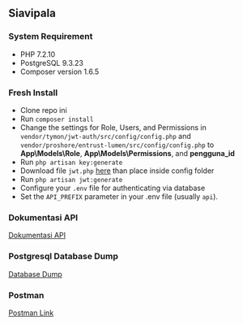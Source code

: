 ## Siavipala

### System Requirement

- PHP 7.2.10
- PostgreSQL 9.3.23
- Composer version 1.6.5

### Fresh Install

- Clone repo ini
- Run `composer install`
- Change the settings for Role, Users, and Permissions in `vendor/tymon/jwt-auth/src/config/config.php` and `vendor/proshore/entrust-lumen/src/config/config.php` to **App\Models\Role**, **App\Models\Permissions**, and **pengguna_id**
- Run `php artisan key:generate`
- Download file `jwt.php` [here](https://github.com/ahmadarif/lumen-jwt/blob/master/config/jwt.php) than place inside config folder
- Run `php artisan jwt:generate`
- Configure your `.env` file for authenticating via database
- Set the `API_PREFIX` parameter in your .env file (usually `api`).

### Dokumentasi API

[Dokumentasi API](https://github.com/mramdanf/siavipala/blob/master/DOC_API.md)

### Postgresql Database Dump

[Database Dump](https://github.com/mramdanf/siavipala/blob/master/siavipala_db.sql)

### Postman

[Postman Link](https://www.getpostman.com/collections/4cab88b6a67bbe3818ad)
